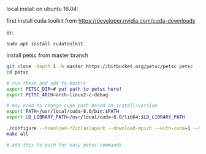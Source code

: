 local install on ubuntu 16.04:

first install cuda toolkit from https://developer.nvidia.com/cuda-downloads 

or:

```
sudo apt install cudatoolkit
```


Install petsc from master branch
```sh
git clone -depth 1 -b master https://bitbucket.org/petsc/petsc petsc
cd petsc

# run these and add to bashrc
export PETSC_DIR=# put path to petsc here!
export PETSC_ARCH=arch-linux2-c-debug

# may need to change cuda path based on install/version
export PATH=/usr/local/cuda-8.0/bin:$PATH 
export LD_LIBRARY_PATH=/usr/local/cuda-8.0/lib64:$LD_LIBRARY_PATH

./configure --download-f2cblaslapack --download-mpich --with-cuda=1 --download-cusp --with-thrust=1 COPTFLAGS='-O3' CXXOPTFLAGS='-O3' FOPTFLAGS='-O3' --with-debugging=0
make all

# add this to path for easy petsc commands
```
